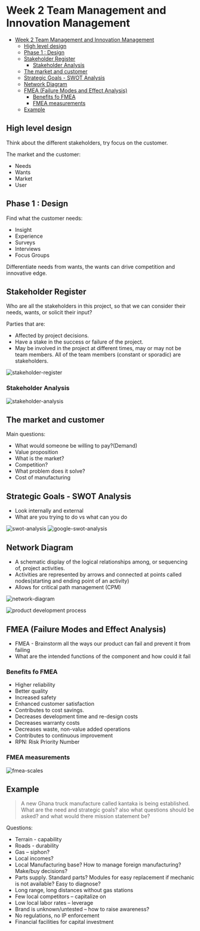 # Week 2 Team Management and Innovation Management

- [Week 2 Team Management and Innovation Management](#week-2-team-management-and-innovation-management)
  - [High level design](#high-level-design)
  - [Phase 1 : Design](#phase-1--design)
  - [Stakeholder Register](#stakeholder-register)
    - [Stakeholder Analysis](#stakeholder-analysis)
  - [The market and customer](#the-market-and-customer)
  - [Strategic Goals - SWOT Analysis](#strategic-goals---swot-analysis)
  - [Network Diagram](#network-diagram)
  - [FMEA (Failure Modes and Effect Analysis)](#fmea-failure-modes-and-effect-analysis)
    - [Benefits fo FMEA](#benefits-fo-fmea)
    - [FMEA measurements](#fmea-measurements)
  - [Example](#example)

## High level design

Think about the different stakeholders, try focus on the customer.

The market and the customer:

- Needs
- Wants
- Market
- User

## Phase 1 : Design

Find what the customer needs:

- Insight
- Experience
- Surveys
- Interviews
- Focus Groups

Differentiate needs from wants, the wants can drive competition and innovative edge.

## Stakeholder Register

Who are all the stakeholders in this project, so that we can consider
their needs, wants, or solicit their input?

Parties that are:

- Affected by project decisions.
- Have a stake in the success or failure of the project.
- May be involved in the project at different times, may or may not be team
  members. All of the team members (constant or sporadic) are stakeholders.

![stakeholder-register](images/stakeholder-register.png)

### Stakeholder Analysis

![stakeholder-analysis](images/stake-holder-analysis.png)

## The market and customer

Main questions:

- What would someone be willing to pay?(Demand)
- Value proposition
- What is the market?
- Competition?
- What problem does it solve?
- Cost of manufacturing

## Strategic Goals - SWOT Analysis

- Look internally and external
- What are you trying to do vs what can you do

![swot-analysis](images/swot-analysis.png)
![google-swot-analysis](images/google-swot-analysis.png)

## Network Diagram

- A schematic display of the logical relationships among, or sequencing of, project
  activities.
- Activities are represented by arrows and connected at
  points called nodes(starting and ending point of an activity)
- Allows for critical path management (CPM)

![network-diagram](images/network-diagram.png)

![product development process](images/product-development-process.png)

## FMEA (Failure Modes and Effect Analysis)

- FMEA - Brainstorm all the ways our product can fail and prevent it from failing
- What are the intended functions of the component and how could it fail

### Benefits fo FMEA

- Higher reliability
- Better quality
- Increased safety
- Enhanced customer satisfaction
- Contributes to cost savings.
- Decreases development time and re-design costs
- Decreases warranty costs
- Decreases waste, non-value added operations
- Contributes to continuous improvement
- RPN: Risk Priority Number

### FMEA measurements

![fmea-scales](images/fmea-scales.png)

## Example

> A new Ghana truck manufacture called kantaka is being established. What are the need and strategic goals? also what questions should be asked? and what would there mission statement be?

Questions:

- Terrain - capability
- Roads - durability
- Gas – siphon?
- Local incomes?
- Local Manufacturing base? How to manage foreign manufacturing? Make/buy decisions?
- Parts supply. Standard parts? Modules for easy replacement if mechanic is not available?
  Easy to diagnose?
- Long range, long distances without gas stations
- Few local competitors – capitalize on
- Low local labor rates – leverage
- Brand is unknown/untested – how to raise awareness?
- No regulations, no IP enforcement
- Financial facilities for capital investment
